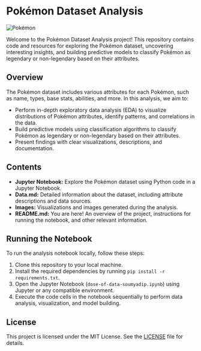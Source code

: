 # Pokémon Dataset Analysis

![Pokémon](https://th.bing.com/th/id/R.47a1d156d66e212e36d90283e7937105?rik=d3tC9e0nsyTANg&riu=http%3a%2f%2fwww.pngall.com%2fwp-content%2fuploads%2f4%2fPokemon-Pokeball-PNG-Photo.png&ehk=0lMa1H6fHlftL%2bD6jlEpAhhsv2mh2QerJM9VyHRBkG0%3d&risl=&pid=ImgRaw&r=0)

Welcome to the Pokémon Dataset Analysis project! This repository contains code and resources for exploring the Pokémon dataset, uncovering interesting insights, and building predictive models to classify Pokémon as legendary or non-legendary based on their attributes.

## Overview

The Pokémon dataset includes various attributes for each Pokémon, such as name, types, base stats, abilities, and more. In this analysis, we aim to:

- Perform in-depth exploratory data analysis (EDA) to visualize distributions of Pokémon attributes, identify patterns, and correlations in the data.
- Build predictive models using classification algorithms to classify Pokémon as legendary or non-legendary based on their attributes.
- Present findings with clear visualizations, descriptions, and documentation.

## Contents

- **Jupyter Notebook:** Explore the Pokémon dataset using Python code in a Jupyter Notebook.
- **Data.md:** Detailed information about the dataset, including attribute descriptions and data sources.
- **Images:** Visualizations and images generated during the analysis.
- **README.md:** You are here! An overview of the project, instructions for running the notebook, and other relevant information.

## Running the Notebook

To run the analysis notebook locally, follow these steps:

1. Clone this repository to your local machine.
2. Install the required dependencies by running `pip install -r requirements.txt`.
3. Open the Jupyter Notebook (`dose-of-data-soumyadip.ipynb`) using Jupyter or any compatible environment.
4. Execute the code cells in the notebook sequentially to perform data analysis, visualization, and model building.

## License

This project is licensed under the MIT License. See the [LICENSE](LICENSE) file for details.
